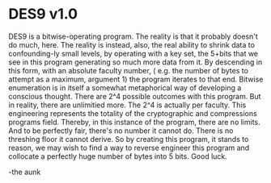 # DES9 v1.0

DES9 is a bitwise-operating program. The reality is that it probably doesn't do much, here. The reality is instead, also, the real ability to shrink data to confounding-ly small levels, by operating with a key set, the 5+bits that we see in this program generating so much more data from it. By descending in this form, with an absolute faculty number, ( e.g. the number of bytes to attempt as a maximum, argument 1) the program iterates to that end. Bitwise enumeration is in itself a somewhat metaphorical way of developing a conscious thought. There are 2^4 possible outcomes with this program. But in reality, there are unlimitied more. The 2^4 is actually per faculty. This engineering represents the totality of the cryptographic and compressions programs field. Thereby, in this instance of the program, there are no limits. And to be perfectly fair, there's no number it cannot do. There is no threshing floor it cannot derive. So by creating this program, it stands to reason, we may wish to find a way to reverse engineer this program and collocate a perfectly huge number of bytes into 5 bits. Good luck.

-the aunk
